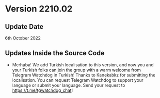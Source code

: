 # Version 2210.02

## Update Date
6th October 2022

## Updates Inside the Source Code
- Merhaba! We add Turkish localisation to this version, and now you and your Turkish folks can join the group with a warm welcome from Telegram Watchdog in Turkish! Thanks to Kanekabkz for submitting the localisation. You can request Telegram Watchdog to support your language or submit your language. Send your request to https://t.me/tgwatchdog_chat!